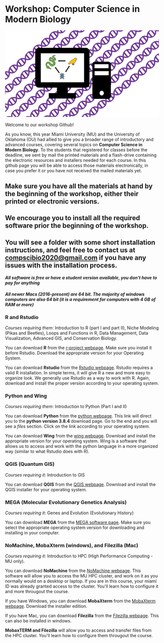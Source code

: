 # Workshop: Computer Science in Modern Biology

<div style="text-align:center"><img src="https://github.com/ComputerScienceinModernBiology/CompSciBio_Workshop_2020/blob/master/Comp%20Sci%20Logo.png" /></div>

Welcome to our workshop Github!

As you know, this year Miami University (MU) and the University of Oklahoma (OU) had allied to give you a broader range of introductory and advanced courses, covering several topics on **Computer Science in Modern Biology**. To the students that registered for classes before the deadline, we sent by mail the printed materials and a flash-drive containing the electronic resources and installers needed for each course. In this github page you will be able to access those materials electronically, in case you prefer it or you have not received the mailed materials yet.

## Make sure you have all the materials at hand by the beginning of the workshop, either their printed or electronic versions.
## We encourage you to install all the required software prior the beginning of the workshop.
## You will see a folder with some short installation instructions, and feel free to contact us at compscibio2020@gmail.com if you have any issues with the installation process.
#### *All software is free or have a student version available, you don't have to pay for anything*
#### *All newer Macs (2016-present) are 64 bit. The majority of windows computers are also 64 bit (it is a requirement for computers with 4 GB of RAM or more)*

### R and Rstudio
*Courses requiring them*: Introduction to R (part I and part II), Niche Modeling (Pikas and Beetles), Loops and Functions in R, Data Management, Data Visualization, Advanced GIS, and Conservation Biology.

You can download **R** from the [r-project webpage](https://cloud.r-project.org/). Make sure you install it before Rstudio. Download the appropriate version for your Operating System.

You can download **Rstudio** from the [Rstudio webpage](https://rstudio.com/products/rstudio/download/#download). Rstudio requires a valid R installation. In simple terms, it will give R a new and more easy to organize look. We generally use Rstudio as a way to work with R. Again, download and install the proper version according to your operating system.

### Python and Wing
*Courses requiring them*: Introduction to Python (Part I and II)

You can download **Python** from the [python webpage](https://www.python.org/downloads/release/python-384/). This link will direct you to the **python version 3.8.4** download page. Go to the end and you will see a *files* section. Click on the link according to your operating system.

You can download **Wing** from the [wing webpage](https://wingware.com/downloads/wing-personal). Download and install the appropriate version for your operating system. Wing is a software that allows us to access and work with the python language in a more organized way (similar to what Rstudio does with R).

### QGIS (Quantum GIS)
*Courses requiring it*: Introduction to GIS

You can download **QGIS** from the [QGIS webpage](https://qgis.org/en/site/forusers/download.html). Download and install the QGIS installer for your operating system.

### MEGA (Molecular Evolutionary Genetics Analysis)
*Courses requiring it*: Genes and Evolution (Evolutionary History)

You can download **MEGA** from the [MEGA software page](https://www.megasoftware.net/). Make sure you select the appropriate operating system version for downloading and installing in your computer.

### NoMachine, MobaXterm (windows), and Filezilla (Mac)
*Courses requiring it*: Introduction to HPC (High Performance Computing - MU only).

You can download **NoMachine** from the [NoMachine webpage](https://www.nomachine.com/). This software will allow you to access the MU HPC cluster, and work on it as you normally would on a desktop or laptop. If you are in this course, your miami ID was already granted access to the cluster. You'll learn how to configure it and more througout the course.

If you have Windows, you can download **MobaXterm** from the [MobaXterm webpage](https://mobaxterm.mobatek.net/download-home-edition.html). Download the installer edition.

If you have Mac, you can download **Filezilla** from the [Filezilla webpage](https://filezilla-project.org/download.php?platform=osx). This can also be installed in windows.

**MobaxTERM and Filezilla** will allow you to access and transfer files from the HPC cluster. You'll learn how to configure them througout the course.
